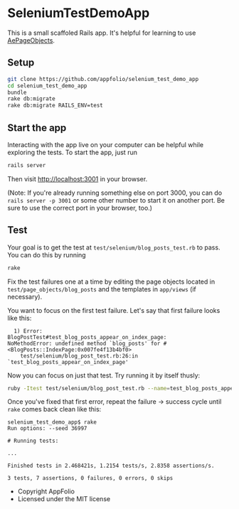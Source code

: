# SeleniumTestDemoApp

This is a small scaffoled Rails app. It's helpful for learning to use
[AePageObjects](http://github.com/appfolio/ae_page_objects).

## Setup

```sh
git clone https://github.com/appfolio/selenium_test_demo_app
cd selenium_test_demo_app
bundle
rake db:migrate
rake db:migrate RAILS_ENV=test
```

## Start the app

Interacting with the app live on your computer can be helpful while
exploring the tests. To start the app, just run

```sh
rails server
```

Then visit [http://localhost:3001](http://localhost:3001) in your browser.

(Note: If you're already running something else on port 3000, you can do `rails server -p 3001` or some other number to start it on another port. Be sure to use the correct port in your browser, too.)

## Test

Your goal is to get the test at `test/selenium/blog_posts_test.rb` to pass. You
can do this by running

```sh
rake
```

Fix the test failures one at a time by editing the page objects located in
`test/page_objects/blog_posts` and the templates in `app/views` (if necessary).

You want to focus on the first test failure. Let's say that first failure looks
like this:

```
  1) Error:
BlogPostTest#test_blog_posts_appear_on_index_page:
NoMethodError: undefined method `blog_posts' for #<BlogPosts::IndexPage:0x007fe4f13b4bf0>
    test/selenium/blog_post_test.rb:26:in `test_blog_posts_appear_on_index_page'
```

Now you can focus on just that test. Try running it by itself thusly:

```sh
ruby -Itest test/selenium/blog_post_test.rb --name=test_blog_posts_appear_on_index_page
```

Once you've fixed that first error, repeat the failure -> success cycle until
`rake` comes back clean like this:

```
selenium_test_demo_app$ rake
Run options: --seed 36997

# Running tests:

...

Finished tests in 2.468421s, 1.2154 tests/s, 2.8358 assertions/s.

3 tests, 7 assertions, 0 failures, 0 errors, 0 skips
```

* Copyright AppFolio
* Licensed under the MIT license
